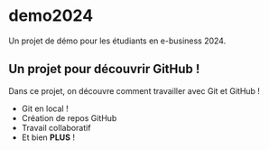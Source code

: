 # demo2024
Un projet de démo pour les étudiants en e-business 2024.

## Un projet pour découvrir GitHub !
Dans ce projet, on découvre comment travailler avec Git et GitHub !

- Git en local !
- Création de repos GitHub
- Travail collaboratif
- Et bien **PLUS** !
